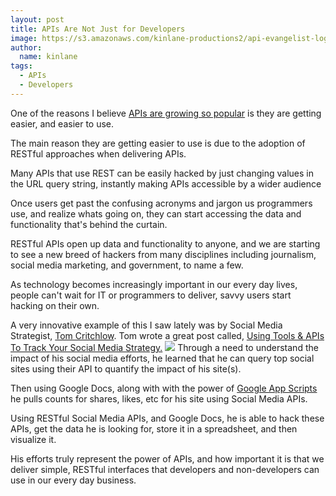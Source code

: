 ```yaml
---
layout: post
title: APIs Are Not Just for Developers
image: https://s3.amazonaws.com/kinlane-productions2/api-evangelist-logos/api-evangelist-butterfly-vertical.png
author:
  name: kinlane
tags:
  - APIs
  - Developers
---
```

One of the reasons I believe [APIs are growing so popular](http://apievangelist.com/2011/03/08/programmable-web-3000-apis-and-growing/ "APIs Are Growing so Popular") is they are getting easier, and easier to use.

The main reason they are getting easier to use is due to the adoption of RESTful approaches when delivering APIs.

Many APIs that use REST can be easily hacked by just changing values in the URL query string, instantly making APIs accessible by a wider audience

Once users get past the confusing acronyms and jargon us programmers use, and realize whats going on, they can start accessing the data and functionality that's behind the curtain.

RESTful APIs open up data and functionality to anyone, and we are starting to see a new breed of hackers from many disciplines including journalism, social media marketing, and government, to name a few.

As technology becomes increasingly important in our every day lives, people can't wait for IT or programmers to deliver, savvy users start hacking on their own.

A very innovative example of this I saw lately was by Social Media Strategist, [Tom Critchlow](http://www.seomoz.org/users/profile/30546 "Tom Critchlow"). Tom wrote a great post called, [Using Tools & APIs To Track Your Social Media Strategy.](http://www.seomoz.org/blog/how-to-track-your-social-media-strategy "Using Tools & APIs to Track Your Social Media Strategy") ![](http://www.seomoz.org/img/users/30546.jpg) Through a need to understand the impact of his social media efforts, he learned that he can query top social sites using their API to quantify the impact of his site(s).

Then using Google Docs, along with with the power of [Google App Scripts](http://code.google.com/googleapps/appsscript/ "Google App Scripts") he pulls counts for shares, likes, etc for his site using Social Media APIs.

Using RESTful Social Media APIs, and Google Docs, he is able to hack these APIs, get the data he is looking for, store it in a spreadsheet, and then visualize it.

His efforts truly represent the power of APIs, and how important it is that we deliver simple, RESTful interfaces that developers and non-developers can use in our every day business.